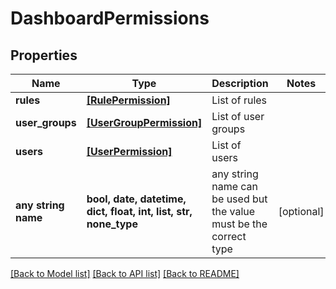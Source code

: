 # DashboardPermissions


## Properties
Name | Type | Description | Notes
------------ | ------------- | ------------- | -------------
**rules** | [**[RulePermission]**](RulePermission.md) | List of rules | 
**user_groups** | [**[UserGroupPermission]**](UserGroupPermission.md) | List of user groups | 
**users** | [**[UserPermission]**](UserPermission.md) | List of users | 
**any string name** | **bool, date, datetime, dict, float, int, list, str, none_type** | any string name can be used but the value must be the correct type | [optional]

[[Back to Model list]](../README.md#documentation-for-models) [[Back to API list]](../README.md#documentation-for-api-endpoints) [[Back to README]](../README.md)


